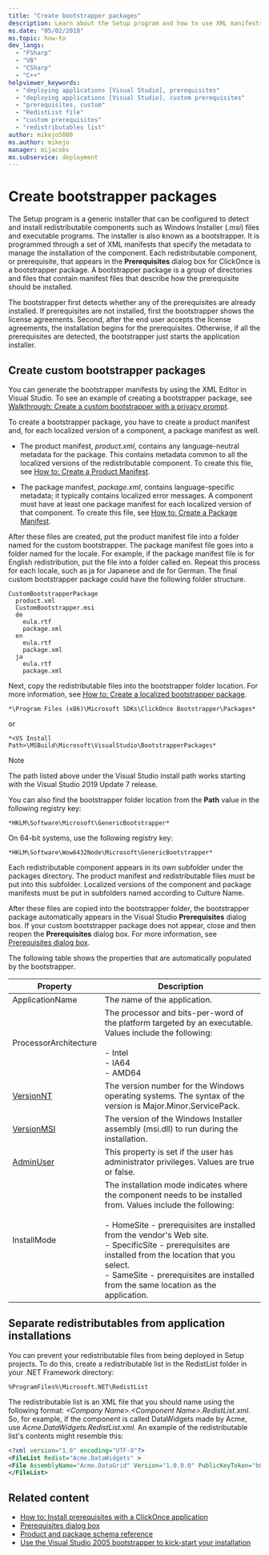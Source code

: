```yaml
---
title: "Create bootstrapper packages"
description: Learn about the Setup program and how to use XML manifests that specify the metadata to manage the installation of ClickOnce components.
ms.date: "05/02/2018"
ms.topic: how-to
dev_langs:
  - "FSharp"
  - "VB"
  - "CSharp"
  - "C++"
helpviewer_keywords:
  - "deploying applications [Visual Studio], prerequisites"
  - "deploying applications [Visual Studio], custom prerequisites"
  - "prerequisites, custom"
  - "RedistList file"
  - "custom prerequisites"
  - "redistributables list"
author: mikejo5000
ms.author: mikejo
manager: mijacobs
ms.subservice: deployment
---
```

# Create bootstrapper packages

The Setup program is a generic installer that can be configured to detect and install redistributable components such as Windows Installer (*.msi*) files and executable programs. The installer is also known as a bootstrapper. It is programmed through a set of XML manifests that specify the metadata to manage the installation of the component.  Each redistributable component, or prerequisite, that appears in the **Prerequisites** dialog box for ClickOnce is a bootstrapper package. A bootstrapper package is a group of directories and files that contain manifest files that describe how the prerequisite should be installed.

The bootstrapper first detects whether any of the prerequisites are already installed. If prerequisites are not installed, first the bootstrapper shows the license agreements. Second, after the end user accepts the license agreements, the installation begins for the prerequisites. Otherwise, if all the prerequisites are detected, the bootstrapper just starts the application installer.

## Create custom bootstrapper packages
You can generate the bootstrapper manifests by using the XML Editor in Visual Studio. To see an example of creating a bootstrapper package, see [Walkthrough: Create a custom bootstrapper with a privacy prompt](../deployment/walkthrough-creating-a-custom-bootstrapper-to-show-a-privacy-prompt.md).

To create a bootstrapper package, you have to create a product manifest and, for each localized version of a component, a package manifest as well.

* The product manifest, *product.xml*, contains any language-neutral metadata for the package. This contains metadata common to all the localized versions of the redistributable component.  To create this file, see [How to: Create a Product Manifest](../deployment/how-to-create-a-product-manifest.md).

* The package manifest, *package.xml*, contains language-specific metadata; it typically contains localized error messages. A component must have at least one package manifest for each localized version of that component. To create this file, see [How to: Create a Package Manifest](../deployment/how-to-create-a-package-manifest.md).

After these files are created, put the product manifest file into a folder named for the custom bootstrapper. The package manifest file goes into a folder named for the locale. For example, if the package manifest file is for English redistribution, put the file into a folder called en. Repeat this process for each locale, such as ja for Japanese and de for German. The final custom bootstrapper package could have the following folder structure.

```
CustomBootstrapperPackage
  product.xml
  CustomBootstrapper.msi
  de
    eula.rtf
    package.xml
  en
    eula.rtf
    package.xml
  ja
    eula.rtf
    package.xml
```

Next, copy the redistributable files into the bootstrapper folder location. For more information, see [How to: Create a localized bootstrapper package](../deployment/how-to-create-a-localized-bootstrapper-package.md).

```
*\Program Files (x86)\Microsoft SDKs\ClickOnce Bootstrapper\Packages*
```

or

```
*<VS Install Path>\MSBuild\Microsoft\VisualStudio\BootstrapperPackages*
```

>[!NOTE]
>The path listed above under the Visual Studio install path works starting with the Visual Studio 2019 Update 7 release.

You can also find the bootstrapper folder location from the **Path** value in the following registry key:

```
*HKLM\Software\Microsoft\GenericBootstrapper*
```

On 64-bit systems, use the following registry key:

```
*HKLM\Software\Wow6432Node\Microsoft\GenericBootstrapper*
```

Each redistributable component appears in its own subfolder under the packages directory. The product manifest and redistributable files must be put into this subfolder. Localized versions of the component and package manifests must be put in subfolders named according to Culture Name.

After these files are copied into the bootstrapper folder, the bootstrapper package automatically appears in the Visual Studio **Prerequisites** dialog box. If your custom bootstrapper package does not appear, close and then reopen the **Prerequisites** dialog box. For more information, see [Prerequisites dialog box](/visualstudio/deployment/how-to-install-prerequisites-with-a-clickonce-application).

The following table shows the properties that are automatically populated by the bootstrapper.

|Property|Description|
|--------------|-----------------|
|ApplicationName|The name of the application.|
|ProcessorArchitecture|The processor and bits-per-word of the platform targeted by an executable. Values include the following:<br /><br /> -   Intel<br />-   IA64<br />-   AMD64|
|[VersionNT](/windows/desktop/Msi/versionnt)|The version number for the Windows operating systems. The syntax of the version is Major.Minor.ServicePack.|
|[VersionMSI](/windows/desktop/Msi/versionmsi)|The version of the Windows Installer assembly (msi.dll) to run during the installation.|
|[AdminUser](/windows/desktop/Msi/adminuser)|This property is set if the user has administrator privileges. Values are true or false.|
|InstallMode|The installation mode indicates where the component needs to be installed from. Values include the following:<br /><br /> -   HomeSite - prerequisites are installed from the vendor's Web site.<br />-   SpecificSite - prerequisites are installed from the location that you select.<br />-   SameSite - prerequisites are installed from the same location as the application.|

## Separate redistributables from application installations
You can prevent your redistributable files from being deployed in Setup projects. To do this, create a redistributable list in the RedistList folder in your .NET Framework directory:

`%ProgramFiles%\Microsoft.NET\RedistList`

The redistributable list is an XML file that you should name using the following format: *\<Company Name>.\<Component Name>.RedistList.xml*. So, for example, if the component is called DataWidgets made by Acme, use *Acme.DataWidgets.RedistList.xml*. An example of the redistributable list's contents might resemble this:

```xml
<?xml version="1.0" encoding="UTF-8"?>
<FileList Redist="Acme.DataWidgets" >
<File AssemblyName="Acme.DataGrid" Version="1.0.0.0" PublicKeyToken="b03f5f7f11d50a3a" Culture="neutral" ProcessorArchitecture="MSIL" InGAC="true" />
</FileList>
```

## Related content
- [How to: Install prerequisites with a ClickOnce application](../deployment/how-to-install-prerequisites-with-a-clickonce-application.md)
- [Prerequisites dialog box](/visualstudio/deployment/how-to-install-prerequisites-with-a-clickonce-application)
- [Product and package schema reference](../deployment/product-and-package-schema-reference.md)
- [Use the Visual Studio 2005 bootstrapper to kick-start your installation](/archive/msdn-magazine/2004/october/visual-studio-2005-bootstrapper-start-kick-your-installation)
